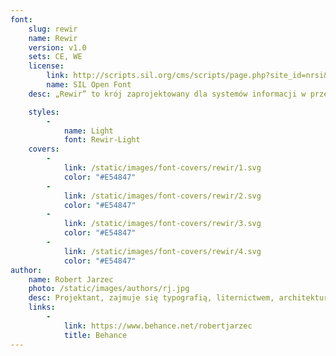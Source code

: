 ```yaml
---
font:
    slug: rewir
    name: Rewir
    version: v1.0
    sets: CE, WE
    license:
        link: http://scripts.sil.org/cms/scripts/page.php?site_id=nrsi&id=OFL_web
        name: SIL Open Font
    desc: „Rewir” to krój zaprojektowany dla systemów informacji w przestrzeni miejskiej. Inspiracją do powstania projektu była tabliczka zachowana w podwórzu jednej z warszawskich kamienic. Z drugiej strony powodem powstania projektu jest brak systemowego rozwiązania dla oficjalnych tablic urzędowych w Warszawie. Krój charakteryzuje wysoka czytelność i rozpoznawalność słów, pod różnym kątem i w różnych warunkach oświetleniowych. Projekt może mieć szerokie zastosowanie, od tablic urzędowych, komunikację w środkach transportu publicznego, po oficjalne pisma urzędowe. Krój „Rewir”  łączy w sobie historię warszawskiego liternictwa ze wpółczesnymi potrzebami miasta.

    styles:
        -
            name: Light
            font: Rewir-Light
    covers:
        -
            link: /static/images/font-covers/rewir/1.svg
            color: "#E54847"
        -
            link: /static/images/font-covers/rewir/2.svg
            color: "#E54847"
        -
            link: /static/images/font-covers/rewir/3.svg
            color: "#E54847"
        -
            link: /static/images/font-covers/rewir/4.svg
            color: "#E54847"
author:
    name: Robert Jarzec
    photo: /static/images/authors/rj.jpg
    desc: Projektant, zajmuje się typografią, liternictwem, architekturą informacji i projektowaniem zorientowanym na doświadczenie użytkownika. Absolwent Pracowni Projektowania Litery Uniwersytetu Artystycznego w Poznaniu oraz studiów Kulturoznawczych na Uniwersytecie im. Adama Mickiewicza. Obecnie wykładowca Uniwersytetu Artystycznego w Poznaniu.
    links:
        -
            link: https://www.behance.net/robertjarzec
            title: Behance
---
```

